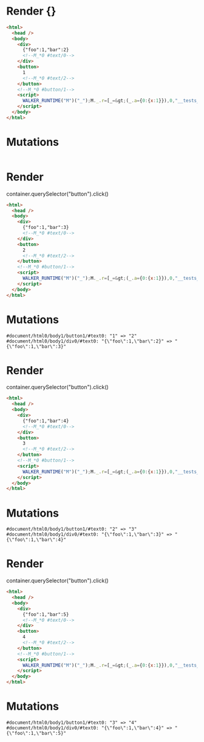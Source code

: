 # Render {}
```html
<html>
  <head />
  <body>
    <div>
      {"foo":1,"bar":2}
      <!--M_*0 #text/0-->
    </div>
    <button>
      1
      <!--M_*0 #text/2-->
    </button>
    <!--M_*0 #button/1-->
    <script>
      WALKER_RUNTIME("M")("_");M._.r=[_=&gt;(_.a={0:{x:1}}),0,"__tests__/template.marko_0_x",0];M._.w()
    </script>
  </body>
</html>
```

# Mutations
```

```


# Render 
container.querySelector("button").click()

```html
<html>
  <head />
  <body>
    <div>
      {"foo":1,"bar":3}
      <!--M_*0 #text/0-->
    </div>
    <button>
      2
      <!--M_*0 #text/2-->
    </button>
    <!--M_*0 #button/1-->
    <script>
      WALKER_RUNTIME("M")("_");M._.r=[_=&gt;(_.a={0:{x:1}}),0,"__tests__/template.marko_0_x",0];M._.w()
    </script>
  </body>
</html>
```

# Mutations
```
#document/html0/body1/button1/#text0: "1" => "2"
#document/html0/body1/div0/#text0: "{\"foo\":1,\"bar\":2}" => "{\"foo\":1,\"bar\":3}"
```


# Render 
container.querySelector("button").click()

```html
<html>
  <head />
  <body>
    <div>
      {"foo":1,"bar":4}
      <!--M_*0 #text/0-->
    </div>
    <button>
      3
      <!--M_*0 #text/2-->
    </button>
    <!--M_*0 #button/1-->
    <script>
      WALKER_RUNTIME("M")("_");M._.r=[_=&gt;(_.a={0:{x:1}}),0,"__tests__/template.marko_0_x",0];M._.w()
    </script>
  </body>
</html>
```

# Mutations
```
#document/html0/body1/button1/#text0: "2" => "3"
#document/html0/body1/div0/#text0: "{\"foo\":1,\"bar\":3}" => "{\"foo\":1,\"bar\":4}"
```


# Render 
container.querySelector("button").click()

```html
<html>
  <head />
  <body>
    <div>
      {"foo":1,"bar":5}
      <!--M_*0 #text/0-->
    </div>
    <button>
      4
      <!--M_*0 #text/2-->
    </button>
    <!--M_*0 #button/1-->
    <script>
      WALKER_RUNTIME("M")("_");M._.r=[_=&gt;(_.a={0:{x:1}}),0,"__tests__/template.marko_0_x",0];M._.w()
    </script>
  </body>
</html>
```

# Mutations
```
#document/html0/body1/button1/#text0: "3" => "4"
#document/html0/body1/div0/#text0: "{\"foo\":1,\"bar\":4}" => "{\"foo\":1,\"bar\":5}"
```